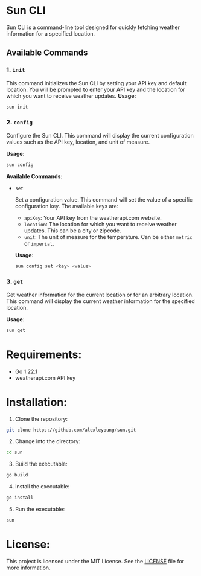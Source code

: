 # Sun CLI

Sun CLI is a command-line tool designed for quickly fetching weather information for a specified location.

## Available Commands

### 1. `init`

This command initializes the Sun CLI by setting your API key and default location. You will be prompted to enter your API key and the location for which you want to receive weather updates.
**Usage:**

```bash
sun init
```

### 2. `config`

Configure the Sun CLI. This command will display the current configuration values such as the API key, location, and unit of measure.

**Usage:**

```bash
sun config
```

**Available Commands:**

- `set`

  Set a configuration value. This command will set the value of a specific configuration key. The available keys are:

  - `apiKey`: Your API key from the weatherapi.com website.
  - `location`: The location for which you want to receive weather updates. This can be a city or zipcode.
  - `unit`: The unit of measure for the temperature. Can be either `metric` or `imperial`.

  **Usage:**

  ```bash
  sun config set <key> <value>
  ```

### 3. `get`

Get weather information for the current location or for an arbitrary location. This command will display the current weather information for the specified location.

**Usage:**

```bash
sun get
```

# Requirements:

- Go 1.22.1
- weatherapi.com API key

# Installation:

1. Clone the repository:

```bash
git clone https://github.com/alexleyoung/sun.git
```

2. Change into the directory:

```bash
cd sun
```

3. Build the executable:

```bash
go build
```

4. install the executable:

```bash
go install
```

5. Run the executable:

```bash
sun
```

# License:

This project is licensed under the MIT License. See the [LICENSE](LICENSE) file for more information.
